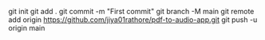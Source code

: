 git init
git add .
git commit -m "First commit"
git branch -M main
git remote add origin https://github.com/jiya01rathore/pdf-to-audio-app.git
git push -u origin main
